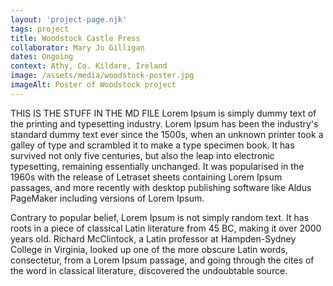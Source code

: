 ```yaml
---
layout: 'project-page.njk'
tags: project
title: Woodstock Castle Press
collaborator: Mary Jo Gilligan
dates: Ongoing
context: Athy, Co. Kildare, Ireland
image: /assets/media/woodstock-poster.jpg
imageAlt: Poster of Woodstock project
---
```


<p>
THIS IS THE STUFF IN THE MD FILE
Lorem Ipsum is simply dummy text of the printing and
    typesetting industry. Lorem Ipsum has been the
    industry's standard dummy text ever since the 1500s,
    when an unknown printer took a galley of type and
    scrambled it to make a type specimen book. It has
    survived not only five centuries, but also the leap
    into electronic typesetting, remaining essentially
    unchanged. It was popularised in the 1960s with the
    release of Letraset sheets containing Lorem Ipsum
    passages, and more recently with desktop publishing
    software like Aldus PageMaker including versions of
    Lorem Ipsum.
</p>
<p>
    Contrary to popular belief, Lorem Ipsum is not
    simply random text. It has roots in a piece of
    classical Latin literature from 45 BC, making
    it over 2000 years old. Richard McClintock, a
    Latin professor at Hampden-Sydney College in
    Virginia, looked up one of the more obscure
    Latin words, consectetur, from a Lorem Ipsum
    passage, and going through the cites of the
    word in classical literature, discovered the
    undoubtable source.
</p>